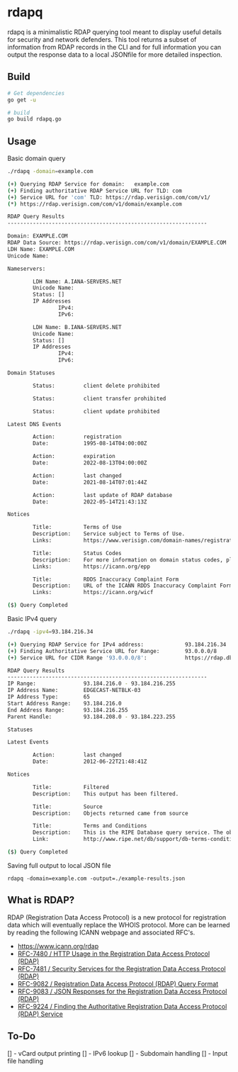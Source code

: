 # rdapq

rdapq is a minimalistic RDAP querying tool meant to display useful details for security and network defenders.  This tool returns a subset of information from RDAP records in the CLI and for full information you can output the response data to a local JSONfile for more detailed inspection.

## Build
```bash
# Get dependencies
go get -u

# build
go build rdapq.go
```

## Usage

Basic domain query

```bash
./rdapq -domain=example.com

(+) Querying RDAP Service for domain:   example.com
(+) Finding authoritative RDAP Service URL for TLD: com
(+) Service URL for 'com' TLD: https://rdap.verisign.com/com/v1/
(*) https://rdap.verisign.com/com/v1/domain/example.com

RDAP Query Results
---------------------------------------------------------------

Domain: EXAMPLE.COM
RDAP Data Source: https://rdap.verisign.com/com/v1/domain/EXAMPLE.COM
LDH Name: EXAMPLE.COM
Unicode Name: 

Nameservers:

        LDH Name: A.IANA-SERVERS.NET
        Unicode Name: 
        Status: []
        IP Addresses
                IPv4:
                IPv6:

        LDH Name: B.IANA-SERVERS.NET
        Unicode Name: 
        Status: []
        IP Addresses
                IPv4:
                IPv6:

Domain Statuses

        Status:         client delete prohibited

        Status:         client transfer prohibited

        Status:         client update prohibited

Latest DNS Events

        Action:         registration
        Date:           1995-08-14T04:00:00Z

        Action:         expiration
        Date:           2022-08-13T04:00:00Z

        Action:         last changed
        Date:           2021-08-14T07:01:44Z

        Action:         last update of RDAP database
        Date:           2022-05-14T21:43:13Z

Notices

        Title:          Terms of Use
        Description:    Service subject to Terms of Use.
        Links:          https://www.verisign.com/domain-names/registration-data-access-protocol/terms-service/index.xhtml

        Title:          Status Codes
        Description:    For more information on domain status codes, please visit https://icann.org/epp
        Links:          https://icann.org/epp

        Title:          RDDS Inaccuracy Complaint Form
        Description:    URL of the ICANN RDDS Inaccuracy Complaint Form: https://icann.org/wicf
        Links:          https://icann.org/wicf

($) Query Completed

```

Basic IPv4 query

```bash
./rdapq -ipv4=93.184.216.34

(+) Querying RDAP Service for IPv4 address:             93.184.216.34
(+) Finding Authoritative Service URL for Range:        93.0.0.0/8
(+) Service URL for CIDR Range '93.0.0.0/8':            https://rdap.db.ripe.net/

RDAP Query Results
---------------------------------------------------------------
IP Range:               93.184.216.0 - 93.184.216.255
IP Address Name:        EDGECAST-NETBLK-03
IP Address Type:        65
Start Address Range:    93.184.216.0
End Address Range:      93.184.216.255
Parent Handle:          93.184.208.0 - 93.184.223.255

Statuses

Latest Events

        Action:         last changed
        Date:           2012-06-22T21:48:41Z

Notices

        Title:          Filtered
        Description:    This output has been filtered.

        Title:          Source
        Description:    Objects returned came from source

        Title:          Terms and Conditions
        Description:    This is the RIPE Database query service. The objects are in RDAP format.
        Link:           http://www.ripe.net/db/support/db-terms-conditions.pdf

($) Query Completed

```

Saving full output to local JSON file

`rdapq -domain=example.com -output=./example-results.json`

## What is RDAP?

RDAP (Registration Data Access Protocol) is a new protocol for registration data which will eventually replace the WHOIS protocol. More can be learned by reading the following ICANN webpage and associated RFC's.

- https://www.icann.org/rdap
- [RFC-7480 / HTTP Usage in the Registration Data Access Protocol (RDAP)](https://datatracker.ietf.org/doc/html/rfc7480)
- [RFC-7481 / Security Services for the Registration Data Access Protocol (RDAP)](https://datatracker.ietf.org/doc/html/rfc7481)
- [RFC-9082 / Registration Data Access Protocol (RDAP) Query Format](https://datatracker.ietf.org/doc/html/rfc9082)
- [RFC-9083 / JSON Responses for the Registration Data Access Protocol (RDAP)](https://datatracker.ietf.org/doc/html/rfc9083)
- [RFC-9224 / Finding the Authoritative Registration Data Access Protocol (RDAP) Service](https://datatracker.ietf.org/doc/html/rfc9224)

## To-Do
[] - vCard output printing
[] - IPv6 lookup
[] - Subdomain handling
[] - Input file handling
